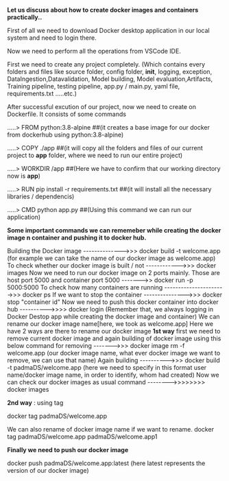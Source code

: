 **Let us discuss about how to create docker images and containers practically..**

First of all we need to download Docker desktop application in our local system and need to login there.

Now we need to perform all the operations from VSCode IDE.

First we need to create any project completely. (Which contains every folders and files like source folder, config folder, __init__, logging, exception, DataIngestion,Datavalidation, Model building, Model evaluation,Artifacts, Training pipeline, testing pipeline, app.py / main.py, yaml file, requirements.txt .....etc.)

After successful excution of our project, now we need to create on Dockerfile. It consists of some commands

.....> FROM python:3.8-alpine              ##(it creates a base image for our docker from dockerhub using python:3.8-alpine)

.....> COPY ./app                          ##(it will copy all the folders and files of our current project to **app** folder, where we need to run our entire project)

.....> WORKDIR /app                        ##(Here we have to confirm that our working directory now is **app**)

.....> RUN pip install -r requirements.txt ##(it will install all the necessary libraries / dependencis)

.....> CMD python app.py                   ##(Using this command we can run our application)


**Some important commands we can rememeber while creating the docker image n container and pushing it to docker hub.**

Building the Docker image  -------------->>>  docker build -t welcome.app (for example we can take the name of our docker image as welcome.app)
To check whether our docker image is built / not  ------------>>>  docker images
Now we need to run our docker image on 2 ports mainly. Those are host port 5000 and container port 5000 ------->> docker run -p 5000:5000
To check how many containers are running          ---------------------->>> docker ps
If we want to stop the container             --------------->>> docker stop "container id"
Now we need to push this docker container into docker hub        ---------->>>>   docker login   (Remember that, we always logging in Docker Destop app while creating the docker image and container)
We can rename our docker image name[here, we took as welcome.app]
Here we have 2 ways are there to rename our docker image
**1st way**
first we need to remove current docker image and again building of docker image using this below command
for removing ------->>>      docker image rm -f welcome.app (our docker image name, what ever docker image we want to remove, we can use that name)
Again building ---------->>> docker build -t padmaDS/welcome.app  (here we need to specify in this format user name/docker image name, in order to identify, whom had created)
Now we can check our docker images as usual command -------->>>>>>>> docker images

**2nd way**  : using tag

docker tag padmaDS/welcome.app

We can also rename of docker image name if we want to rename.
docker tag padmaDS/welcome.app padmaDS/welcome.app1

**Finally we need to push our docker image**

docker push padmaDS/welcome.app:latest           (here latest represents the version of our docker image)





















